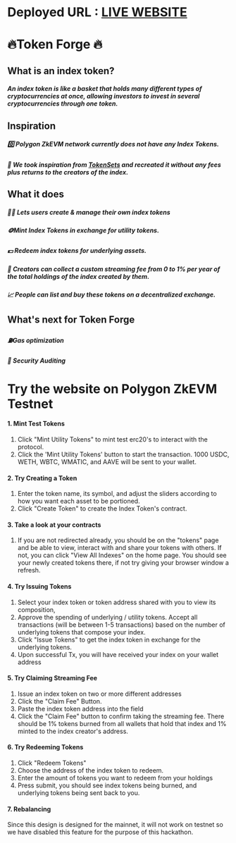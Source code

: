 # Deployed URL : [LIVE WEBSITE](https://zk-index.vercel.app/)

# 🔥Token Forge 🔥

## What is an index token?

##### An index token is like a basket that holds many different types of cryptocurrencies at once, allowing investors to invest in several cryptocurrencies through one token.

## Inspiration

##### 0️⃣ Polygon ZkEVM network currently does not have any Index Tokens.

##### 💪 We took inspiration from [TokenSets](https://www.tokensets.com/) and recreated it without any fees plus returns to the creators of the index.

## What it does

##### 👨‍🍳 Lets users create & manage their own index tokens

##### 🪙Mint Index Tokens in exchange for utility tokens.

##### 💵 Redeem index tokens for underlying assets.

##### 🤑 Creators can collect a custom streaming fee from 0 to 1% per year of the total holdings of the index created by them.

##### 📈 People can list and buy these tokens on a decentralized exchange.

## What's next for Token Forge

##### ⛽Gas optimization

##### 🔐 Security Auditing

# Try the website on Polygon ZkEVM Testnet

#### 1. Mint Test Tokens

1. Click "Mint Utility Tokens" to mint test erc20's to interact with the protocol. <br/>
2. Click the 'Mint Utility Tokens' button to start the transaction. 1000 USDC, WETH, WBTC, WMATIC, and AAVE will be sent to your wallet.

#### 2. Try Creating a Token

1. Enter the token name, its symbol, and adjust the sliders according to how you want each asset to be portioned. <br/>
2. Click "Create Token" to create the Index Token's contract.

#### 3. Take a look at your contracts

1. If you are not redirected already, you should be on the "tokens" page and be able to view, interact with and share your tokens with others. If not, you can click "View All Indexes" on the home page. You should see your newly created tokens there, if not try giving your browser window a refresh.

#### 4. Try Issuing Tokens

1.  Select your index token or token address shared with you to view its composition, <br/>
2.  Approve the spending of underlying / utility tokens. Accept all transactions (will be between 1-5 transactions) based on the number of underlying tokens that compose your index.<br/>
3.  Click "Issue Tokens" to get the index token in exchange for the underlying tokens.<br/>
4.  Upon successful Tx, you will have received your index on your wallet address

#### 5. Try Claiming Streaming Fee

1. Issue an index token on two or more different addresses <br/>
2. Click the "Claim Fee" Button. <br/>
3. Paste the index token address into the field <br/>
4. Click the "Claim Fee" button to confirm taking the streaming fee. There should be 1% tokens burned from all wallets that hold that index and 1% minted to the index creator's address.

#### 6. Try Redeeming Tokens

1. Click "Redeem Tokens" <br/>
2. Choose the address of the index token to redeem. <br/>
3. Enter the amount of tokens you want to redeem from your holdings <br/>
4. Press submit, you should see index tokens being burned, and underlying tokens being sent back to you.

#### 7. Rebalancing

Since this design is designed for the mainnet, it will not work on testnet so we have disabled this feature for the purpose of this hackathon.
